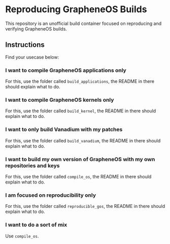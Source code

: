 # Reproducing GrapheneOS Builds

This repository is an unofficial build container focused on reproducing and verifying GrapheneOS builds.

## Instructions

Find your usecase below:

### I want to compile GrapheneOS applications only

For this, use the folder called `build_applications`, the README in there should explain what to do.

### I want to compile GrapheneOS kernels only

For this, use the folder called `build_kernel`, the README in there should explain what to do.

### I want to only build Vanadium with my patches

For this, use the folder called `build_vanadium`, the README in there should explain what to do.

### I want to build my own version of GrapheneOS with my own repositories and keys

For this, use the folder called `compile_os`, the README in there should explain what to do.

### I am focused on reproducibility only

For this, use the folder called `reproducible_gos`, the README in there should explain what to do.

### I want to do a sort of mix

Use `compile_os`.
